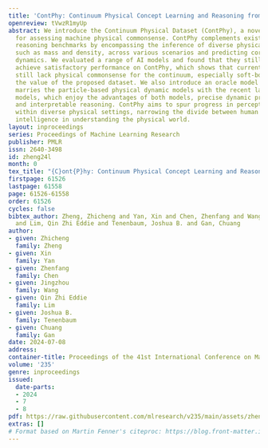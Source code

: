 ```yaml
---
title: 'ContPhy: Continuum Physical Concept Learning and Reasoning from Videos'
openreview: tVwzR1myUp
abstract: We introduce the Continuum Physical Dataset (ContPhy), a novel benchmark
  for assessing machine physical commonsense. ContPhy complements existing physical
  reasoning benchmarks by encompassing the inference of diverse physical properties,
  such as mass and density, across various scenarios and predicting corresponding
  dynamics. We evaluated a range of AI models and found that they still struggle to
  achieve satisfactory performance on ContPhy, which shows that current AI models
  still lack physical commonsense for the continuum, especially soft-bodies, and illustrates
  the value of the proposed dataset. We also introduce an oracle model (ContPRO) that
  marries the particle-based physical dynamic models with the recent large language
  models, which enjoy the advantages of both models, precise dynamic predictions,
  and interpretable reasoning. ContPhy aims to spur progress in perception and reasoning
  within diverse physical settings, narrowing the divide between human and machine
  intelligence in understanding the physical world.
layout: inproceedings
series: Proceedings of Machine Learning Research
publisher: PMLR
issn: 2640-3498
id: zheng24l
month: 0
tex_title: "{C}ont{P}hy: Continuum Physical Concept Learning and Reasoning from Videos"
firstpage: 61526
lastpage: 61558
page: 61526-61558
order: 61526
cycles: false
bibtex_author: Zheng, Zhicheng and Yan, Xin and Chen, Zhenfang and Wang, Jingzhou
  and Lim, Qin Zhi Eddie and Tenenbaum, Joshua B. and Gan, Chuang
author:
- given: Zhicheng
  family: Zheng
- given: Xin
  family: Yan
- given: Zhenfang
  family: Chen
- given: Jingzhou
  family: Wang
- given: Qin Zhi Eddie
  family: Lim
- given: Joshua B.
  family: Tenenbaum
- given: Chuang
  family: Gan
date: 2024-07-08
address:
container-title: Proceedings of the 41st International Conference on Machine Learning
volume: '235'
genre: inproceedings
issued:
  date-parts:
  - 2024
  - 7
  - 8
pdf: https://raw.githubusercontent.com/mlresearch/v235/main/assets/zheng24l/zheng24l.pdf
extras: []
# Format based on Martin Fenner's citeproc: https://blog.front-matter.io/posts/citeproc-yaml-for-bibliographies/
---
```

